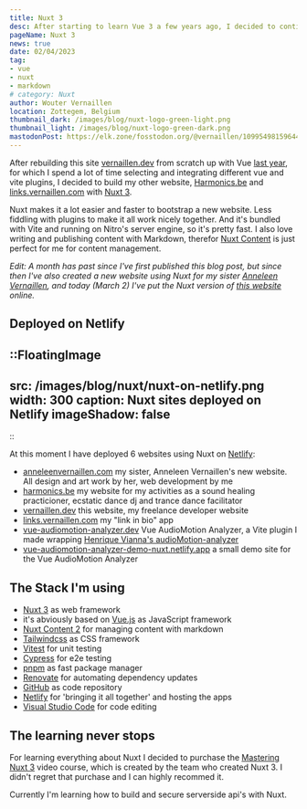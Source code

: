 ```yaml
---
title: Nuxt 3
desc: After starting to learn Vue 3 a few years ago, I decided to continue the learning path to Nuxt 3
pageName: Nuxt 3
news: true
date: 02/04/2023
tag:
- vue
- nuxt
- markdown
# category: Nuxt
author: Wouter Vernaillen
location: Zottegem, Belgium
thumbnail_dark: /images/blog/nuxt-logo-green-light.png
thumbnail_light: /images/blog/nuxt-logo-green-dark.png
mastodonPost: https://elk.zone/fosstodon.org/@vernaillen/109954981596443382
---
```


After rebuilding this site [vernaillen.dev](https://vernaillen.dev) from scratch up with Vue [last year](/blog/hello-world-vernaillen-dev), for which I spend a lot of time selecting and integrating different vue and vite plugins, I decided to build my other website, [Harmonics.be](https://harmonics.be) and [links.vernaillen.com](https://links.vernaillen.com) with [Nuxt 3](https://nuxt.com/).

Nuxt makes it a lot easier and faster to bootstrap a new website. Less fiddling with plugins to make it all work nicely together. 
And it's bundled with Vite and running on Nitro's server engine, so it's pretty fast.
I also love writing and publishing content with Markdown, therefor [Nuxt Content](https://content.nuxtjs.org/) is just perfect for me for content management.

*Edit: A month has past since I've first published this blog post, but since then I've also created a new website using Nuxt for my sister [Anneleen Vernaillen](https://www.anneleenvernaillen.com/), and today (March 2) I've put the Nuxt version of [this website](https://vernaillen.dev) online.*

## Deployed on Netlify

::FloatingImage
---
src: /images/blog/nuxt/nuxt-on-netlify.png
width: 300
caption: Nuxt sites deployed on Netlify
imageShadow: false
---
::

At this moment I have deployed 6 websites using Nuxt on [Netlify](https://www.netlify.com/):

* [anneleenvernaillen.com](https://anneleenvernaillen.com)
my sister, Anneleen Vernaillen's new website. All design and art work by her, web development by me
* [harmonics.be](https://harmonics.be)
my website for my activities as a sound healing practicioner, ecstatic dance dj and trance dance facilitator
* [vernaillen.dev](https://harmonics.be)
this website, my freelance developer website
* [links.vernaillen.com](https://links.vernaillen.com)
my "link in bio" app
* [vue-audiomotion-analyzer.dev](https://vue-audiomotion-analyzer.dev/)
Vue AudioMotion Analyzer, a Vite plugin I made wrapping [Henrique Vianna's audioMotion-analyzer](https://audiomotion.dev/#/)
* [vue-audiomotion-analyzer-demo-nuxt.netlify.app](https://vue-audiomotion-analyzer-demo-nuxt.netlify.app/)
a small demo site for the Vue AudioMotion Analyzer

## The Stack I'm using

* [Nuxt 3](https://nuxt.com/) as web framework
* it's abviously based on [Vue.js](https://vuejs.org/) as JavaScript framework
* [Nuxt Content 2](https://content.nuxtjs.org/) for managing content with markdown
* [Tailwindcss](https://tailwindcss.com/) as CSS framework
* [Vitest](https://vitest.dev/) for unit testing
* [Cypress](https://www.cypress.io/) for e2e testing
* [pnpm](https://pnpm.io/) as fast package manager
* [Renovate](https://www.mend.io/free-developer-tools/renovate/) for automating dependency updates
* [GitHub](https://github.com/vernaillen) as code repository
* [Netlify](https://netlify.com/) for 'bringing it all together' and hosting the apps
* [Visual Studio Code](https://code.visualstudio.com/) for code editing

## The learning never stops

For learning everything about Nuxt I decided to purchase the [Mastering Nuxt 3](https://masteringnuxt.com/) video course, which is created by the team who created Nuxt 3. I didn't regret that purchase and I can highly recommed it.

Currently I'm learning how to build and secure serverside api's with Nuxt.
